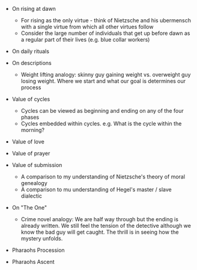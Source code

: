 - On rising at dawn
    - For rising as the only virtue - think of Nietzsche and his ubermensch with a single virtue from which all other virtues follow
    - Consider the large number of individuals that get up before dawn as a regular part of their lives (e.g. blue collar workers)

- On daily rituals

- On descriptions
    - Weight lifting analogy: skinny guy gaining weight vs. overweight guy losing weight. Where we start and what our goal is determines our process

- Value of cycles
    - Cycles can be viewed as beginning and ending on any of the four phases
    - Cycles embedded within cycles. e.g. What is the cycle within the morning?

- Value of love

- Value of prayer

- Value of submission
    - A comparison to my understanding of Nietzsche's theory of moral genealogy
    - A comparison to mu understanding of Hegel's master / slave dialectic

- On "The One"
    - Crime novel analogy: We are half way through but the ending is already written. We still feel the tension of the detective although we know the bad guy will get caught. The thrill is in seeing how the mystery unfolds.

- Pharaohs Procession

- Pharaohs Ascent
